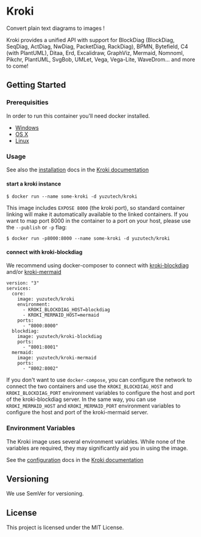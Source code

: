 # Kroki

Convert plain text diagrams to images !

Kroki provides a unified API with support for BlockDiag (BlockDiag, SeqDiag, ActDiag, NwDiag, PacketDiag, RackDiag), BPMN, Bytefield, C4 (with PlantUML), Ditaa, Erd, Excalidraw, GraphViz, Mermaid, Nomnoml, Pikchr, PlantUML, SvgBob, UMLet, Vega, Vega-Lite, WaveDrom... and more to come!

## Getting Started

### Prerequisities

In order to run this container you'll need docker installed.

* [Windows](https://docs.docker.com/docker-for-windows/)
* [OS X](https://docs.docker.com/docker-for-mac/)
* [Linux](https://docs.docker.com/get-started/)

### Usage

See also the [installation](https://docs.kroki.io/kroki/setup/configuration/) docs in the [Kroki documentation](https://docs.kroki.io/)

#### start a kroki instance

`$ docker run --name some-kroki -d yuzutech/kroki`

This image includes `EXPOSE 8000` (the kroki port), so standard container linking will make it automatically available to the linked containers. If you want to map port 8000 in the container to a port on your host, please use the `--publish` or `-p` flag:

`$ docker run -p8000:8000 --name some-kroki -d yuzutech/kroki`

#### connect with kroki-blockdiag

We recommend using docker-composer to connect with [kroki-blockdiag](https://hub.docker.com/r/yuzutech/kroki-blockdiag) and/or [kroki-mermaid](https://hub.docker.com/r/yuzutech/kroki-mermaid)

```
version: "3"
services:
  core:
    image: yuzutech/kroki
    environment:
      - KROKI_BLOCKDIAG_HOST=blockdiag
      - KROKI_MERMAID_HOST=mermaid
    ports:
      - "8000:8000"
  blockdiag:
    image: yuzutech/kroki-blockdiag
    ports:
      - "8001:8001"
  mermaid:
    image: yuzutech/kroki-mermaid
    ports:
      - "8002:8002"
```

If you don't want to use `docker-compose`, you can configure the network to connect the two containers and use the `KROKI_BLOCKDIAG_HOST` and `KROKI_BLOCKDIAG_PORT` environment variables to configure the host and port of the kroki-blockdiag server. In the same way, you can use `KROKI_MERMAID_HOST` and `KROKI_MERMAID_PORT` environment variables to configure the host and port of the kroki-mermaid server.

### Environment Variables
The Kroki image uses several environment variables. While none of the variables are required, they may significantly aid you in using the image.

See the [configuration](https://docs.kroki.io/kroki/setup/configuration/) docs in the [Kroki documentation](https://docs.kroki.io/)

## Versioning

We use SemVer for versioning.

## License

This project is licensed under the MIT License.
